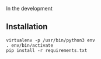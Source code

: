In the development


## Installation
```
virtualenv -p /usr/bin/python3 env
. env/bin/activate
pip install -r requirements.txt
```
